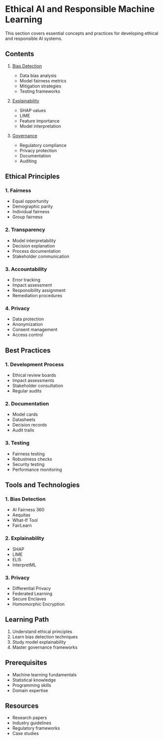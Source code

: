 # Ethical AI and Responsible Machine Learning

This section covers essential concepts and practices for developing ethical and responsible AI systems.

## Contents

1. [Bias Detection](./bias-detection/)
   - Data bias analysis
   - Model fairness metrics
   - Mitigation strategies
   - Testing frameworks

2. [Explainability](./explainability/)
   - SHAP values
   - LIME
   - Feature importance
   - Model interpretation

3. [Governance](./governance/)
   - Regulatory compliance
   - Privacy protection
   - Documentation
   - Auditing

## Ethical Principles

### 1. Fairness
- Equal opportunity
- Demographic parity
- Individual fairness
- Group fairness

### 2. Transparency
- Model interpretability
- Decision explanation
- Process documentation
- Stakeholder communication

### 3. Accountability
- Error tracking
- Impact assessment
- Responsibility assignment
- Remediation procedures

### 4. Privacy
- Data protection
- Anonymization
- Consent management
- Access control

## Best Practices

### 1. Development Process
- Ethical review boards
- Impact assessments
- Stakeholder consultation
- Regular audits

### 2. Documentation
- Model cards
- Datasheets
- Decision records
- Audit trails

### 3. Testing
- Fairness testing
- Robustness checks
- Security testing
- Performance monitoring

## Tools and Technologies

### 1. Bias Detection
- AI Fairness 360
- Aequitas
- What-If Tool
- FairLearn

### 2. Explainability
- SHAP
- LIME
- ELI5
- InterpretML

### 3. Privacy
- Differential Privacy
- Federated Learning
- Secure Enclaves
- Homomorphic Encryption

## Learning Path

1. Understand ethical principles
2. Learn bias detection techniques
3. Study model explainability
4. Master governance frameworks

## Prerequisites
- Machine learning fundamentals
- Statistical knowledge
- Programming skills
- Domain expertise

## Resources
- Research papers
- Industry guidelines
- Regulatory frameworks
- Case studies
